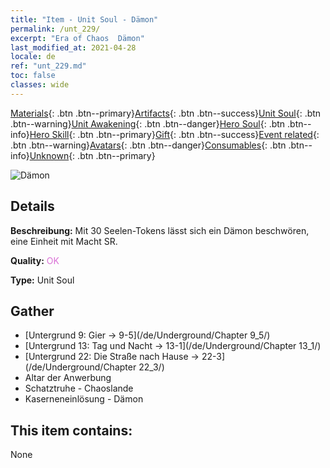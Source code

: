 ```yaml
---
title: "Item - Unit Soul - Dämon"
permalink: /unt_229/
excerpt: "Era of Chaos  Dämon"
last_modified_at: 2021-04-28
locale: de
ref: "unt_229.md"
toc: false
classes: wide
---
```

 [Materials](/ItemsDE/){: .btn .btn--primary}[Artifacts](/ItemsDE/Artifacts/){: .btn .btn--success}[Unit Soul](/ItemsDE/UnitSoul/){: .btn .btn--warning}[Unit Awakening](/ItemsDE/UnitAwakening/){: .btn .btn--danger}[Hero Soul](/ItemsDE/HeroSoul/){: .btn .btn--info}[Hero Skill](/ItemsDE/HeroSkill/){: .btn .btn--primary}[Gift](/ItemsDE/Gift/){: .btn .btn--success}[Event related](/ItemsDE/Events/){: .btn .btn--warning}[Avatars](/ItemsDE/Avatars/){: .btn .btn--danger}[Consumables](/ItemsDE/Consumables/){: .btn .btn--info}[Unknown](/ItemsDE/Unknown/){: .btn .btn--primary}

 ![Dämon](/images/u/ti_changjiaoemo.jpg)

## Details
 **Beschreibung:** Mit 30 Seelen-Tokens lässt sich ein Dämon beschwören, eine Einheit mit Macht SR.

 **Quality:** <span style="color: #DA70D6">OK</span>

 **Type:** Unit Soul

## Gather

*    [Untergrund 9: Gier -> 9-5](/de/Underground/Chapter 9_5/) 
*    [Untergrund 13: Tag und Nacht -> 13-1](/de/Underground/Chapter 13_1/) 
*    [Untergrund 22: Die Straße nach Hause -> 22-3](/de/Underground/Chapter 22_3/) 
*    Altar der Anwerbung 
*    Schatztruhe - Chaoslande 
*    Kaserneneinlösung - Dämon 

## This item contains:

  None

